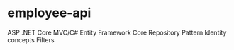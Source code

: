 # employee-api

ASP .NET Core MVC/C#
Entity Framework Core
Repository Pattern
Identity concepts
Filters
